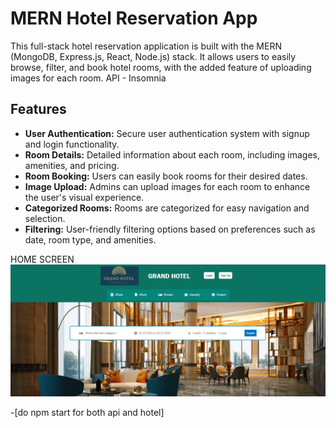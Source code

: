 # MERN Hotel Reservation App

This full-stack hotel reservation application is built with the MERN (MongoDB, Express.js, React, Node.js) stack. It allows users to easily browse, filter, and book hotel rooms, with the added feature of uploading images for each room.
API - Insomnia
## Features

- **User Authentication:** Secure user authentication system with signup and login functionality.
- **Room Details:** Detailed information about each room, including images, amenities, and pricing.
- **Room Booking:** Users can easily book rooms for their desired dates.
- **Image Upload:** Admins can upload images for each room to enhance the user's visual experience.
- **Categorized Rooms:** Rooms are categorized for easy navigation and selection.
- **Filtering:** User-friendly filtering options based on preferences such as date, room type, and amenities.

 
 HOME SCREEN
![Alt Text](./images/hotel.png)

-[do npm start for both api and hotel]

